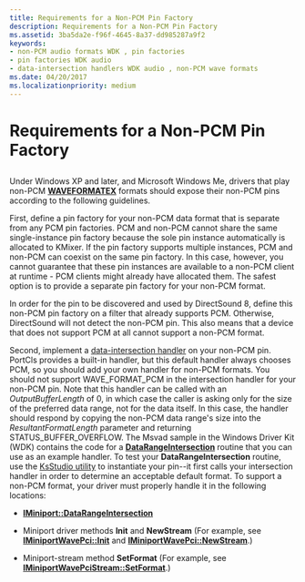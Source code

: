 ```yaml
---
title: Requirements for a Non-PCM Pin Factory
description: Requirements for a Non-PCM Pin Factory
ms.assetid: 3ba5da2e-f96f-4645-8a37-dd985287a9f2
keywords:
- non-PCM audio formats WDK , pin factories
- pin factories WDK audio
- data-intersection handlers WDK audio , non-PCM wave formats
ms.date: 04/20/2017
ms.localizationpriority: medium
---
```


# Requirements for a Non-PCM Pin Factory


## <span id="requirements_for_a_non_pcm_pin_factory"></span><span id="REQUIREMENTS_FOR_A_NON_PCM_PIN_FACTORY"></span>


Under Windows XP and later, and Microsoft Windows Me, drivers that play non-PCM [**WAVEFORMATEX**](https://docs.microsoft.com/windows/desktop/api/mmreg/ns-mmreg-twaveformatex) formats should expose their non-PCM pins according to the following guidelines.

First, define a pin factory for your non-PCM data format that is separate from any PCM pin factories. PCM and non-PCM cannot share the same single-instance pin factory because the sole pin instance automatically is allocated to KMixer. If the pin factory supports multiple instances, PCM and non-PCM can coexist on the same pin factory. In this case, however, you cannot guarantee that these pin instances are available to a non-PCM client at runtime - PCM clients might already have allocated them. The safest option is to provide a separate pin factory for your non-PCM format.

In order for the pin to be discovered and used by DirectSound 8, define this non-PCM pin factory on a filter that already supports PCM. Otherwise, DirectSound will not detect the non-PCM pin. This also means that a device that does not support PCM at all cannot support a non-PCM format.

Second, implement a [data-intersection handler](proprietary-data-intersection-handlers.md) on your non-PCM pin. PortCls provides a built-in handler, but this default handler always chooses PCM, so you should add your own handler for non-PCM formats. You should not support WAVE\_FORMAT\_PCM in the intersection handler for your non-PCM pin. Note that this handler can be called with an *OutputBufferLength* of 0, in which case the caller is asking only for the size of the preferred data range, not for the data itself. In this case, the handler should respond by copying the non-PCM data range's size into the *ResultantFormatLength* parameter and returning STATUS\_BUFFER\_OVERFLOW. The Msvad sample in the Windows Driver Kit (WDK) contains the code for a [**DataRangeIntersection**](https://docs.microsoft.com/windows-hardware/drivers/ddi/portcls/nf-portcls-iminiport-datarangeintersection) routine that you can use as an example handler. To test your **DataRangeIntersection** routine, use the [KsStudio utility](ksstudio-utility.md) to instantiate your pin--it first calls your intersection handler in order to determine an acceptable default format. To support a non-PCM format, your driver must properly handle it in the following locations:

-   [**IMiniport::DataRangeIntersection**](https://docs.microsoft.com/windows-hardware/drivers/ddi/portcls/nf-portcls-iminiport-datarangeintersection)

-   Miniport driver methods **Init** and **NewStream** (For example, see [**IMiniportWavePci::Init**](https://docs.microsoft.com/windows-hardware/drivers/ddi/portcls/nf-portcls-iminiportwavepci-init) and [**IMiniportWavePci::NewStream**](https://docs.microsoft.com/windows-hardware/drivers/ddi/portcls/nf-portcls-iminiportwavepci-newstream).)

-   Miniport-stream method **SetFormat** (For example, see [**IMiniportWavePciStream::SetFormat**](https://docs.microsoft.com/windows-hardware/drivers/ddi/portcls/nf-portcls-iminiportwavepcistream-setformat).)

 

 




